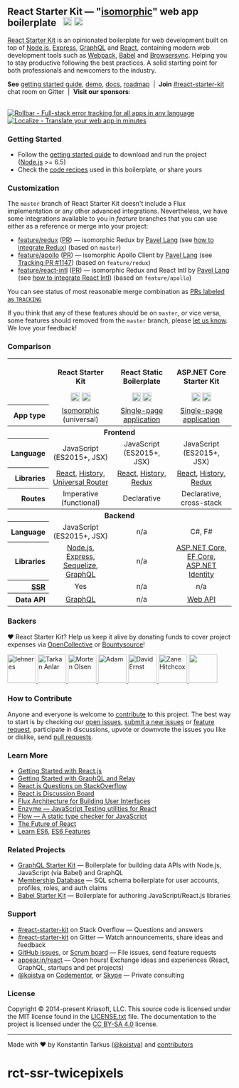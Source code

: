 ## React Starter Kit — "[isomorphic](http://nerds.airbnb.com/isomorphic-javascript-future-web-apps/)" web app boilerplate &nbsp; <a href="https://github.com/kriasoft/react-starter-kit/stargazers"><img src="https://img.shields.io/github/stars/kriasoft/react-starter-kit.svg?style=social&label=Star&maxAge=3600" height="20"></a> <a href="https://twitter.com/ReactStarter"><img src="https://img.shields.io/twitter/follow/ReactStarter.svg?style=social&label=Follow&maxAge=3600" height="20"></a>

[React Starter Kit](https://www.reactstarterkit.com) is an opinionated boilerplate for web
development built on top of [Node.js](https://nodejs.org/),
[Express](http://expressjs.com/), [GraphQL](http://graphql.org/) and
[React](https://facebook.github.io/react/), containing modern web development
tools such as [Webpack](http://webpack.github.io/), [Babel](http://babeljs.io/)
and [Browsersync](http://www.browsersync.io/). Helping you to stay productive
following the best practices. A solid starting point for both professionals
and newcomers to the industry.

**See** [getting started guide](./docs/getting-started.md), [demo][demo],
[docs](https://github.com/kriasoft/react-starter-kit/tree/master/docs),
[roadmap](https://github.com/kriasoft/react-starter-kit/projects/1) &nbsp;|&nbsp;
**Join** [#react-starter-kit][chat] chat room on Gitter &nbsp;|&nbsp;
**Visit our sponsors**:<br><br>

[![Rollbar - Full-stack error tracking for all apps in any language](https://koistya.github.io/files/rsk/rollbar.png)](https://rollbar.com/?utm_source=reactstartkit(github)&utm_medium=link&utm_campaign=reactstartkit(github)) &nbsp;&nbsp;
[![Localize - Translate your web app in minutes](https://koistya.github.io/files/rsk/localize.png)](https://localizejs.com/?cid=802&utm_source=rsk)


### Getting Started

  * Follow the [getting started guide](./docs/getting-started.md) to download and run the project
    ([Node.js](https://nodejs.org/) >= 6.5)
  * Check the [code recipes](./docs/recipes) used in this boilerplate, or share yours


### Customization

The `master` branch of React Starter Kit doesn't include a Flux implementation or any other
advanced integrations. Nevertheless, we have some integrations available to you in *feature*
branches that you can use either as a reference or merge into your project:

  * [feature/redux](https://github.com/kriasoft/react-starter-kit/tree/feature/redux) ([PR](https://github.com/kriasoft/react-starter-kit/pull/1084))
    — isomorphic Redux by [Pavel Lang](https://github.com/langpavel)
    (see [how to integrate Redux](./docs/recipes/how-to-integrate-redux.md)) (based on `master`)
  * [feature/apollo](https://github.com/kriasoft/react-starter-kit/tree/feature/apollo) ([PR](https://github.com/kriasoft/react-starter-kit/pull/1147))
    — isomorphic Apollo Client by [Pavel Lang](https://github.com/langpavel)
    (see [Tracking PR #1147](https://github.com/kriasoft/react-starter-kit/pull/1147)) (based on `feature/redux`)
  * [feature/react-intl](https://github.com/kriasoft/react-starter-kit/tree/feature/react-intl) ([PR](https://github.com/kriasoft/react-starter-kit/pull/1135))
    — isomorphic Redux and React Intl by [Pavel Lang](https://github.com/langpavel)
    (see [how to integrate React Intl](./docs/recipes/how-to-integrate-react-intl.md)) (based on `feature/apollo`)

You can see status of most reasonable merge combination as [PRs labeled as `TRACKING`](https://github.com/kriasoft/react-starter-kit/labels/TRACKING)

If you think that any of these features should be on `master`, or vice versa, some features should
removed from the `master` branch, please [let us know](https://gitter.im/kriasoft/react-starter-kit).
We love your feedback!


### Comparison

<table width="100%">
  <tr>
    <th>&nbsp;</th>
    <th>
      <p>React Starter Kit</p>
      <a href="https://github.com/kriasoft/react-starter-kit"><img src="https://img.shields.io/github/stars/kriasoft/react-starter-kit.svg?style=social&label=~react-starter-kit" height="20"></a>
      <a href="https://twitter.com/ReactStarter"><img src="https://img.shields.io/twitter/follow/ReactStarter.svg?style=social&label=@ReactStarter" height="20"></a>
    </th>
    <th>
      <p>React Static Boilerplate</p>
      <a href="https://github.com/kriasoft/react-static-boilerplate"><img src="https://img.shields.io/github/stars/kriasoft/react-static-boilerplate.svg?style=social&label=~react-static-boilerplate" height="20"></a>
      <a href="https://twitter.com/ReactStatic"><img src="https://img.shields.io/twitter/follow/ReactStatic.svg?style=social&label=@ReactStatic" height="20"></a>
    </th>
    <th>
      <p>ASP.NET Core Starter Kit</p>
      <a href="https://github.com/kriasoft/aspnet-starter-kit"><img src="https://img.shields.io/github/stars/kriasoft/aspnet-starter-kit.svg?style=social&label=~aspnet-starter-kit" height="20"></a>
      <a href="https://twitter.com/dotnetreact"><img src="https://img.shields.io/twitter/follow/dotnetreact.svg?style=social&label=@dotnetreact" height="20"></a>
    </th>
  <tr>
  <tr>
    <th align="right">App type</th>
    <td align="center"><a href="http://nerds.airbnb.com/isomorphic-javascript-future-web-apps/">Isomorphic</a> (universal)</td>
    <td align="center"><a href="https://en.wikipedia.org/wiki/Single-page_application">Single-page application</a></td>
    <td align="center"><a href="https://en.wikipedia.org/wiki/Single-page_application">Single-page application</a></td>
  </tr>
  <tr>
    <th colspan="4">Frontend</th>
  <tr>
  <tr>
    <th align="right">Language</th>
    <td align="center">JavaScript (ES2015+, JSX)</td>
    <td align="center">JavaScript (ES2015+, JSX)</td>
    <td align="center">JavaScript (ES2015+, JSX)</td>
  </tr>
  <tr>
    <th align="right">Libraries</th>
    <td align="center">
      <a href="https://github.com/facebook/react">React</a>,
      <a href="https://github.com/ReactJSTraining/history">History</a>,
      <a href="https://github.com/kriasoft/universal-router">Universal Router</a>
    </td>
    <td align="center">
      <a href="https://github.com/facebook/react">React</a>,
      <a href="https://github.com/ReactJSTraining/history">History</a>,
      <a href="https://github.com/reactjs/redux">Redux</a>
    </td>
    <td align="center">
      <a href="https://github.com/facebook/react">React</a>,
      <a href="https://github.com/ReactJSTraining/history">History</a>,
      <a href="https://github.com/reactjs/redux">Redux</a>
    </td>
  </tr>
  <tr>
    <th align="right">Routes</th>
    <td align="center">Imperative (functional)</td>
    <td align="center">Declarative</td>
    <td align="center">Declarative, cross-stack</td>
  </tr>
  <tr>
    <th colspan="4">Backend</th>
  <tr>
  <tr>
    <th align="right">Language</th>
    <td align="center">JavaScript (ES2015+, JSX)</td>
    <td align="center">n/a</td>
    <td align="center">C#, F#</td>
  </tr>
  <tr>
    <th align="right">Libraries</th>
    <td align="center">
      <a href="https://nodejs.org">Node.js</a>,
      <a href="http://expressjs.com/">Express</a>,
      <a href="http://docs.sequelizejs.com/en/latest/">Sequelize</a>,<br>
      <a href="https://github.com/graphql/graphql-js">GraphQL</a></td>
    <td align="center">n/a</td>
    <td align="center">
      <a href="https://docs.asp.net/en/latest/">ASP.NET Core</a>,
      <a href="https://ef.readthedocs.io/en/latest/">EF Core</a>,<br>
      <a href="https://docs.asp.net/en/latest/security/authentication/identity.html">ASP.NET Identity</a>
    </td>
  </tr>
  <tr>
    <th align="right"><a href="https://www.quora.com/What-are-the-tradeoffs-of-client-side-rendering-vs-server-side-rendering">SSR</a></th>
    <td align="center">Yes</td>
    <td align="center">n/a</td>
    <td align="center">n/a</td>
  </tr>
  <tr>
    <th align="right">Data API</th>
    <td align="center"><a href="http://graphql.org/">GraphQL</a></td>
    <td align="center">n/a</td>
    <td align="center"><a href="https://docs.asp.net/en/latest/tutorials/first-web-api.html">Web API</a></td>
  </tr>
</table>


### Backers

♥ React Starter Kit? Help us keep it alive by donating funds to cover project
expenses via [OpenCollective](https://opencollective.com/react-starter-kit) or
[Bountysource](https://salt.bountysource.com/teams/react-starter-kit)!

<a href="http://www.nekst.me/" target="_blank" title="lehneres">
  <img src="https://github.com/lehneres.png?size=64" width="64" height="64" alt="lehneres">
</a>
<a href="http://www.vidpanel.com/" target="_blank" title="Tarkan Anlar">
  <img src="https://github.com/tarkanlar.png?size=64" width="64" height="64" alt="Tarkan Anlar">
</a>
<a href="https://morten.olsen.io/" target="_blank" title="Morten Olsen">
  <img src="https://github.com/mortenolsendk.png?size=64" width="64" height="64" alt="Morten Olsen">
</a>
<a href="https://twitter.com/adamthomann" target="_blank" title="Adam">
  <img src="https://github.com/athomann.png?size=64" width="64" height="64" alt="Adam">
</a>
<a href="http://dsernst.com/" target="_blank" title="David Ernst">
  <img src="https://github.com/dsernst.png?size=64" width="64" height="64" alt="David Ernst">
</a>
<a href="http://zanehitchcox.com/" target="_blank" title="Zane Hitchcox">
  <img src="https://github.com/zwhitchcox.png?size=64" width="64" height="64" alt="Zane Hitchcox">
</a>
<a href="https://opencollective.com/react-starter-kit" target="_blank">
  <img src="https://opencollective.com/static/images/become_backer.svg" width="64" height="64" alt="">
</a>


### How to Contribute

Anyone and everyone is welcome to [contribute](CONTRIBUTING.md) to this project. The best way to
start is by checking our [open issues](https://github.com/kriasoft/react-starter-kit/issues),
[submit a new issues](https://github.com/kriasoft/react-starter-kit/issues/new?labels=bug) or
[feature request](https://github.com/kriasoft/react-starter-kit/issues/new?labels=enhancement),
participate in discussions, upvote or downvote the issues you like or dislike, send [pull
requests](CONTRIBUTING.md#pull-requests).


### Learn More

  * [Getting Started with React.js](http://facebook.github.io/react/)
  * [Getting Started with GraphQL and Relay](https://quip.com/oLxzA1gTsJsE)
  * [React.js Questions on StackOverflow](http://stackoverflow.com/questions/tagged/reactjs)
  * [React.js Discussion Board](https://discuss.reactjs.org/)
  * [Flux Architecture for Building User Interfaces](http://facebook.github.io/flux/)
  * [Enzyme — JavaScript Testing utilities for React](http://airbnb.io/enzyme/)
  * [Flow — A static type checker for JavaScript](http://flowtype.org/)
  * [The Future of React](https://github.com/reactjs/react-future)
  * [Learn ES6](https://babeljs.io/docs/learn-es6/), [ES6 Features](https://github.com/lukehoban/es6features#readme)


### Related Projects

  * [GraphQL Starter Kit](https://github.com/kriasoft/graphql-starter-kit) — Boilerplate for building data APIs with Node.js, JavaScript (via Babel) and GraphQL
  * [Membership Database](https://github.com/membership/membership.db) — SQL schema boilerplate for user accounts, profiles, roles, and auth claims
  * [Babel Starter Kit](https://github.com/kriasoft/babel-starter-kit) — Boilerplate for authoring JavaScript/React.js libraries


### Support

  * [#react-starter-kit](http://stackoverflow.com/questions/tagged/react-starter-kit) on Stack Overflow — Questions and answers
  * [#react-starter-kit](https://gitter.im/kriasoft/react-starter-kit) on Gitter — Watch announcements, share ideas and feedback
  * [GitHub issues](https://github.com/kriasoft/react-starter-kit/issues), or [Scrum board](https://waffle.io/kriasoft/react-starter-kit) — File issues, send feature requests
  * [appear.in/react](https://appear.in/react) — Open hours! Exchange ideas and experiences (React, GraphQL, startups and pet projects)
  * [@koistya](https://twitter.com/koistya) on [Codementor](https://www.codementor.io/koistya), or [Skype](http://hatscripts.com/addskype?koistya) — Private consulting


### License

Copyright © 2014-present Kriasoft, LLC. This source code is licensed under the MIT
license found in the [LICENSE.txt](https://github.com/kriasoft/react-starter-kit/blob/master/LICENSE.txt)
file. The documentation to the project is licensed under the
[CC BY-SA 4.0](http://creativecommons.org/licenses/by-sa/4.0/) license.

---
Made with ♥ by Konstantin Tarkus ([@koistya](https://twitter.com/koistya)) and [contributors](https://github.com/kriasoft/react-starter-kit/graphs/contributors)

[rsk]: https://www.reactstarterkit.com
[demo]: http://demo.reactstarterkit.com
[node]: https://nodejs.org
[chat]: https://gitter.im/kriasoft/react-starter-kit
# rct-ssr-twicepixels
